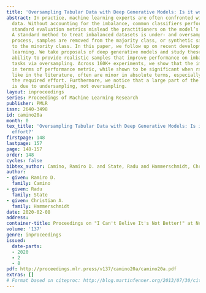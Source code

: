 ```yaml
---
title: 'Oversampling Tabular Data with Deep Generative Models: Is it worth the effort?'
abstract: In practice, machine learning experts are often confronted with imbalanced
  data. Without accounting for the imbalance, common classifiers perform poorly, and
  standard evaluation metrics mislead the practitioners on the model’s performance.
  A standard method to treat imbalanced datasets is under- and oversampling. In this
  process, samples are removed from the majority class, or synthetic samples are added
  to the minority class. In this paper, we follow up on recent developments in deep
  learning. We take proposals of deep generative models and study these approaches’
  ability to provide realistic samples that improve performance on imbalanced classification
  tasks via oversampling. Across 160K+ experiments, we show that the improvements
  in terms of performance metric, while shown to be significant when ranking the methods
  like in the literature, often are minor in absolute terms, especially compared to
  the required effort. Furthermore, we notice that a large part of the improvement
  is due to undersampling, not oversampling.
layout: inproceedings
series: Proceedings of Machine Learning Research
publisher: PMLR
issn: 2640-3498
id: camino20a
month: 0
tex_title: 'Oversampling Tabular Data with Deep Generative Models: Is it worth the
  effort?'
firstpage: 148
lastpage: 157
page: 148-157
order: 148
cycles: false
bibtex_author: Camino, Ramiro D. and State, Radu and Hammerschmidt, Christian A.
author:
- given: Ramiro D.
  family: Camino
- given: Radu
  family: State
- given: Christian A.
  family: Hammerschmidt
date: 2020-02-08
address: 
container-title: Proceedings on "I Can't Belive It's Not Better!" at NeurIPS Workshop
volume: '137'
genre: inproceedings
issued:
  date-parts:
  - 2020
  - 2
  - 8
pdf: http://proceedings.mlr.press/v137/camino20a/camino20a.pdf
extras: []
# Format based on citeproc: http://blog.martinfenner.org/2013/07/30/citeproc-yaml-for-bibliographies/
---
```

